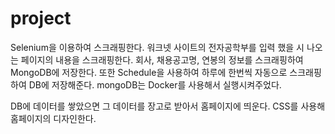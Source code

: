 # project
Selenium을 이용하여 스크래핑한다.
워크넷 사이트의 전자공학부를 입력 했을 시 나오는 페이지의 내용을 스크래핑한다.
회사, 채용공고명, 연봉의 정보를 스크래핑하여 MongoDB에 저장한다.
또한 Schedule을 사용하여 하루에 한번씩 자동으로 스크래핑하여 DB에 저장해준다.
mongoDB는 Docker를 사용해서 실행시켜주었다.

DB에 데이터를 쌓았으면 그 데이터를 장고로 받아서 홈페이지에 띄운다.
CSS를 사용해 홈페이지의 디자인한다.
